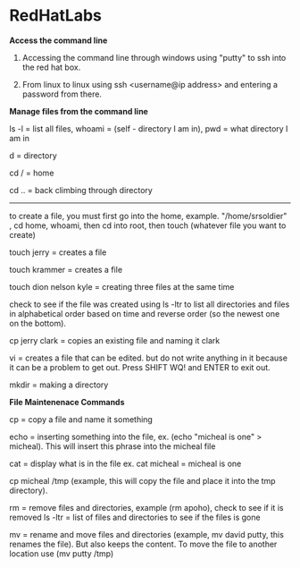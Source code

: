 # RedHatLabs

**Access the command line**

1. Accessing the command line through windows using "putty" to ssh into the red hat box. 

2. From linux to linux using ssh <username@ip address> and entering a password from there.


**Manage files from the command line**

ls -l = list all files, whoami = (self - directory I am in), pwd = what directory I am in 

d = directory 

cd / = home 

cd .. = back climbing through directory

-------------------------

to create a file, you must first go into the home, example. "/home/srsoldier" , cd home, whoami, then cd into root, then touch (whatever file you want to create) 

touch jerry = creates a file

touch krammer = creates a file 

touch dion nelson kyle = creating three files at the same time

check to see if the file was created using ls -ltr to list all directories and files in alphabetical order based on time and reverse order (so the newest one on the bottom).

cp jerry clark = copies an existing file and naming it clark

vi = creates a file that can be edited. but do not write anything in it because it can be a problem to get out. Press SHIFT WQ! and ENTER to exit out. 

mkdir = making a directory 

**File Maintenenace Commands**

cp = copy a file and name it something

echo = inserting something into the file, ex. (echo "micheal is one" > micheal). This will insert this phrase into the micheal file

cat = display what is in the file ex. cat micheal = micheal is one

cp micheal /tmp (example, this will copy the file and place it into the tmp directory).

rm = remove files and directories, example (rm apoho), check to see if it is removed ls -ltr = list of files and directories to see if the files is gone

mv = rename and move files and directories (example, mv david putty, this renames the file). But also keeps the content. To move the file to another location use (mv putty /tmp)











